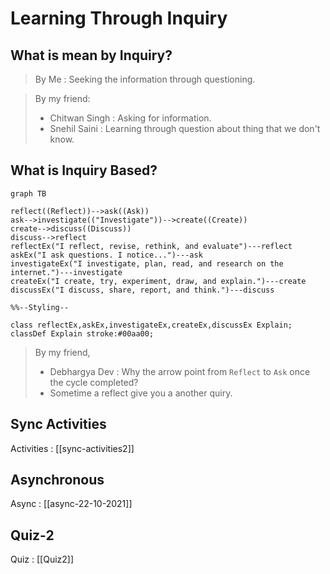 # Learning Through Inquiry
## What is mean by Inquiry?

> By Me :
> Seeking the information through questioning.

> By my friend:
> - Chitwan Singh : Asking for information.
> - Snehil Saini : Learning through question about thing that we don't know.

## What is Inquiry Based?

```mermaid
graph TB

reflect((Reflect))-->ask((Ask))
ask-->investigate(("Investigate"))-->create((Create))
create-->discuss((Discuss))
discuss-->reflect
reflectEx("I reflect, revise, rethink, and evaluate")---reflect
askEx("I ask questions. I notice...")---ask
investigateEx("I investigate, plan, read, and research on the internet.")---investigate
createEx("I create, try, experiment, draw, and explain.")---create
discussEx("I discuss, share, report, and think.")---discuss

%%--Styling--

class reflectEx,askEx,investigateEx,createEx,discussEx Explain;
classDef Explain stroke:#00aa00;
```

> By my friend,  
> - Debhargya Dev :  Why the arrow point from `Reflect` to `Ask` once the cycle completed?
> - Sometime a reflect give you a another quiry.


## Sync Activities

Activities : [[sync-activities2]]

## Asynchronous
Async : [[async-22-10-2021]]

## Quiz-2
Quiz : [[Quiz2]]
